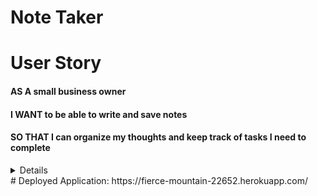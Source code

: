 # Note Taker

# User Story 
#### AS A small business owner
#### I WANT to be able to write and save notes
#### SO THAT I can organize my thoughts and keep track of tasks I need to complete

<details>
  <h1> Description </h1>
  <ul>
    <li> GIVEN a note-taking application </li>
    <li> WHEN I open the Note Taker
    <li> THEN I am presented with a landing page with a link to a notes page
    <li> WHEN I click on the link to the notes page
    <li> THEN I am presented with a page with existing notes listed in the left-hand column, plus empty fields to enter a new note title and the note’s text in the right-hand column
    <li> WHEN I enter a new note title and the note’s text
    <li>  THEN a Save icon appears in the navigation at the top of the page
    <li> WHEN I click on the Save icon
    <li> THEN the new note I have entered is saved and appears in the left-hand column with the other existing notes
    <li> WHEN I click on an existing note in the list in the left-hand column
    <li> THEN that note appears in the right-hand column
    <li> WHEN I click on the Write icon in the navigation at the top of the page
    <li> THEN I am presented with empty fields to enter a new note title and the note’s text in the right-hand column
   </ul>
  
  </details>
# Deployed Application: 
https://fierce-mountain-22652.herokuapp.com/
